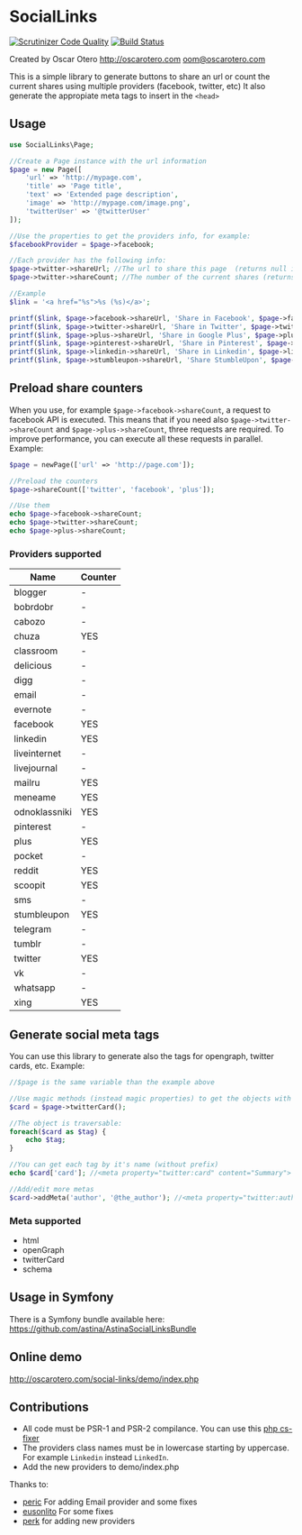 # SocialLinks

[![Scrutinizer Code Quality](https://scrutinizer-ci.com/g/oscarotero/social-links/badges/quality-score.png?b=master)](https://scrutinizer-ci.com/g/oscarotero/social-links/?branch=master)
[![Build Status](https://travis-ci.org/oscarotero/social-links.svg?branch=master)](https://travis-ci.org/oscarotero/social-links)

Created by Oscar Otero <http://oscarotero.com> <oom@oscarotero.com>

This is a simple library to generate buttons to share an url or count the current shares using multiple providers (facebook, twitter, etc)
It also generate the appropiate meta tags to insert in the `<head>`

## Usage

```php
use SocialLinks\Page;

//Create a Page instance with the url information
$page = new Page([
    'url' => 'http://mypage.com',
    'title' => 'Page title',
    'text' => 'Extended page description',
    'image' => 'http://mypage.com/image.png',
    'twitterUser' => '@twitterUser'
]);

//Use the properties to get the providers info, for example:
$facebookProvider = $page->facebook;

//Each provider has the following info:
$page->twitter->shareUrl; //The url to share this page  (returns null if is not available)
$page->twitter->shareCount; //The number of the current shares (returns null if is not available)

//Example
$link = '<a href="%s">%s (%s)</a>';

printf($link, $page->facebook->shareUrl, 'Share in Facebook', $page->facebook->shareCount);
printf($link, $page->twitter->shareUrl, 'Share in Twitter', $page->twitter->shareCount);
printf($link, $page->plus->shareUrl, 'Share in Google Plus', $page->plus->shareCount);
printf($link, $page->pinterest->shareUrl, 'Share in Pinterest', $page->pinterest->shareCount);
printf($link, $page->linkedin->shareUrl, 'Share in Linkedin', $page->linkedin->shareCount);
printf($link, $page->stumbleupon->shareUrl, 'Share StumbleUpon', $page->stumbleupon->shareCount);
```

## Preload share counters

When you use, for example `$page->facebook->shareCount`, a request to facebook API is executed. This means that if you need also `$page->twitter->shareCount` and `$page->plus->shareCount`, three requests are required. To improve performance, you can execute all these requests in parallel. Example:

```php
$page = newPage(['url' => 'http://page.com']);

//Preload the counters
$page->shareCount(['twitter', 'facebook', 'plus']);

//Use them
echo $page->facebook->shareCount;
echo $page->twitter->shareCount;
echo $page->plus->shareCount;
```

### Providers supported

Name            | Counter
----------------|--------
blogger         |  -
bobrdobr        |  -
cabozo          |  -
chuza           | YES
classroom       |  -
delicious       |  -
digg            |  -
email           |  -
evernote        |  -
facebook        | YES
linkedin        | YES
liveinternet    |  -
livejournal     |  -
mailru          | YES
meneame         | YES
odnoklassniki   | YES
pinterest       |  -
plus            | YES
pocket          |  -
reddit          | YES
scoopit         | YES
sms             |  -
stumbleupon     | YES
telegram        |  -
tumblr          |  -
twitter         | YES
vk              |  -
whatsapp        |  -
xing            | YES


## Generate social meta tags

You can use this library to generate also the tags for opengraph, twitter cards, etc. Example:

```php
//$page is the same variable than the example above

//Use magic methods (instead magic properties) to get the objects with specific metas:
$card = $page->twitterCard();

//The object is traversable:
foreach($card as $tag) {
    echo $tag;
}

//You can get each tag by it's name (without prefix)
echo $card['card']; //<meta property="twitter:card" content="Summary">

//Add/edit more metas
$card->addMeta('author', '@the_author'); //<meta property="twitter:author" content="@the_autor">
```

### Meta supported

* html
* openGraph
* twitterCard
* schema


## Usage in Symfony

There is a Symfony bundle available here: https://github.com/astina/AstinaSocialLinksBundle

## Online demo

http://oscarotero.com/social-links/demo/index.php

## Contributions

* All code must be PSR-1 and PSR-2 compilance. You can use this [php cs-fixer](http://cs.sensiolabs.org/)
* The providers class names must be in lowercase starting by uppercase. For example `Linkedin` instead `LinkedIn`.
* Add the new providers to demo/index.php

Thanks to:

* [peric](https://github.com/peric) For adding Email provider and some fixes
* [eusonlito](https://github.com/eusonlito) For some fixes
* [perk](https://github.com/perk11) for adding new providers

